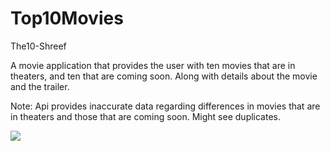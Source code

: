 # Top10Movies
The10-Shreef

A movie application that provides the user with ten movies that are in theaters, and ten that are coming soon. Along with details about
the movie and the trailer.

Note: Api provides inaccurate data regarding differences in movies that are in theaters and those that are coming soon. Might see duplicates.


![](preview1.gif)
